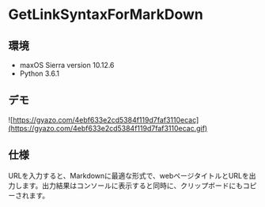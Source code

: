 # GetLinkSyntaxForMarkDown

## 環境
- maxOS Sierra version 10.12.6
- Python 3.6.1

## デモ

![https://gyazo.com/4ebf633e2cd5384f119d7faf3110ecac](https://gyazo.com/4ebf633e2cd5384f119d7faf3110ecac.gif)

## 仕様
URLを入力すると、Markdownに最適な形式で、webページタイトルとURLを出力します。出力結果はコンソールに表示すると同時に、クリップボードにもコピーされます。